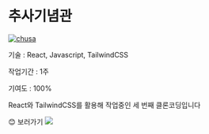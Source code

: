 <h1>추사기념관</h1>
<a href="https://lottecloning.vercel.app/" target="_blank"><img src="/public/chusa.png" alt="chusa"></a>
<p>기술 : React, Javascript, TailwindCSS</p>
<p>작업기간 : 1주</p>
<p>기여도 : 100%</p>
<p>React와 TailwindCSS를 활용해 작업중인 세 번째 클론코딩입니다</p>
😊 보러가기 <a href="https://react-chusa.vercel.app/" target="_blank"><img src="https://img.shields.io/badge/추사기념관-006600?style=flat-square&logo=vercel&logoColor=white"/></a>
